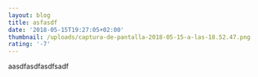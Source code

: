 ```yaml
---
layout: blog
title: asfasdf
date: '2018-05-15T19:27:05+02:00'
thumbnail: /uploads/captura-de-pantalla-2018-05-15-a-las-18.52.47.png
rating: '-7'
---
```

aasdfasdfasdfsadf
